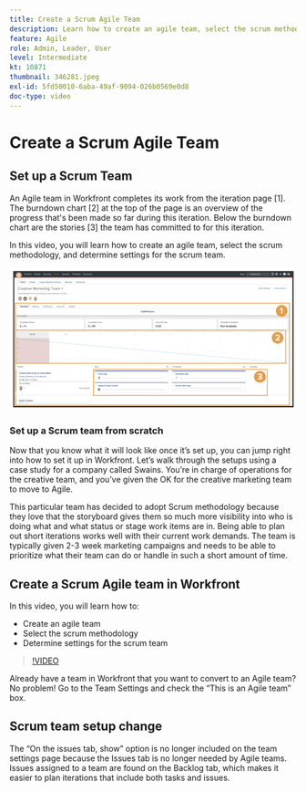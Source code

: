 ```yaml
---
title: Create a Scrum Agile Team
description: Learn how to create an agile team, select the scrum methodology, and determine settings for the scrum team.
feature: Agile
role: Admin, Leader, User
level: Intermediate
kt: 10871
thumbnail: 346281.jpeg
exl-id: 5fd50010-6aba-49af-9094-026b0569e0d8
doc-type: video
---
```

# Create a Scrum Agile Team

## Set up a Scrum Team

An Agile team in Workfront completes its work from the iteration page [1]. The burndown chart [2] at the top of the page is an overview of the progress that's been made so far during this iteration. Below the burndown chart are the stories [3] the team has committed to for this iteration.

In this video, you will learn how to create an agile team, select the scrum methodology, and determine settings for the scrum team.

![Teams page](assets/scrum-agile-team-page.png)

### Set up a Scrum team from scratch 

Now that you know what it will look like once it’s set up, you can jump right into how to set it up in Workfront. Let’s walk through the setups using a case study for a company called Swains. You’re in charge of operations for the creative team, and you’ve given the OK for the creative marketing team to move to Agile.  


This particular team has decided to adopt Scrum methodology because they love that the storyboard gives them so much more visibility into who is doing what and what status or stage work items are in. Being able to plan out short iterations works well with their current work demands. The team is typically given 2-3 week marketing campaigns and needs to be able to prioritize what their team can do or handle in such a short amount of time.  

## Create a Scrum Agile team in Workfront

In this video, you will learn how to:

- Create an agile team
- Select the scrum methodology
- Determine settings for the scrum team

>[!VIDEO](https://video.tv.adobe.com/v/346281/?quality=12&learn=on)

Already have a team in Workfront that you want to convert to an Agile team? No problem! Go to the Team Settings and check the “This is an Agile team” box. 

 

## Scrum team setup change 

The “On the issues tab, show” option is no longer included on the team settings page because the Issues tab is no longer needed by Agile teams. Issues assigned to a team are found on the Backlog tab, which makes it easier to plan iterations that include both tasks and issues.
